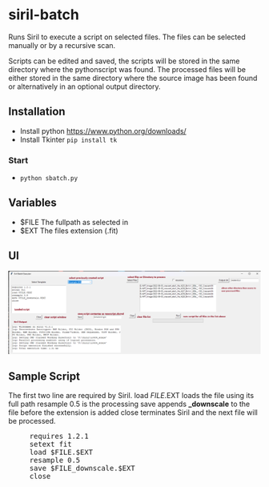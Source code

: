 # siril-batch

Runs Siril to execute a script on selected files. 
The files can be selected manually or by a recursive scan.

Scripts can be edited and saved, the scripts will be stored in the
same directory where the pythonscript was found.
The processed files will be either stored in the same directory where the source image has been
found or alternatively in an optional output directory.

## Installation
- Install python https://www.python.org/downloads/
- Install Tkinter ``pip install tk``
### Start
- ``python sbatch.py``

## Variables
- $FILE The fullpath as selected in 
- $EXT The files extension (.fit)

## UI

![ui](img.png)

## Sample Script
The first two line are required by Siril.
load $FILE.$EXT loads the file using its full path
resample 0.5 is the processing 
save appends **_downscale** to the file before the extension is added
close terminates Siril and the next file will be processed.
<pre>
     requires 1.2.1
     setext fit
     load $FILE.$EXT
     resample 0.5
     save $FILE_downscale.$EXT
     close
</pre>
